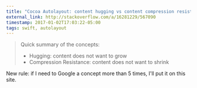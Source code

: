 ```yaml
---
title: "Cocoa Autolayout: content hugging vs content compression resistance priority"
external_link: http://stackoverflow.com/a/16281229/567090
timestamp: 2017-01-02T17:03:22-05:00
tags: swift, autolayout
---
```


> Quick summary of the concepts:
>
>  - Hugging: content does not want to grow
>  - Compression Resistance: content does not want to shrink

New rule: if I need to Google a concept more than 5 times, I'll put it on
this site.

